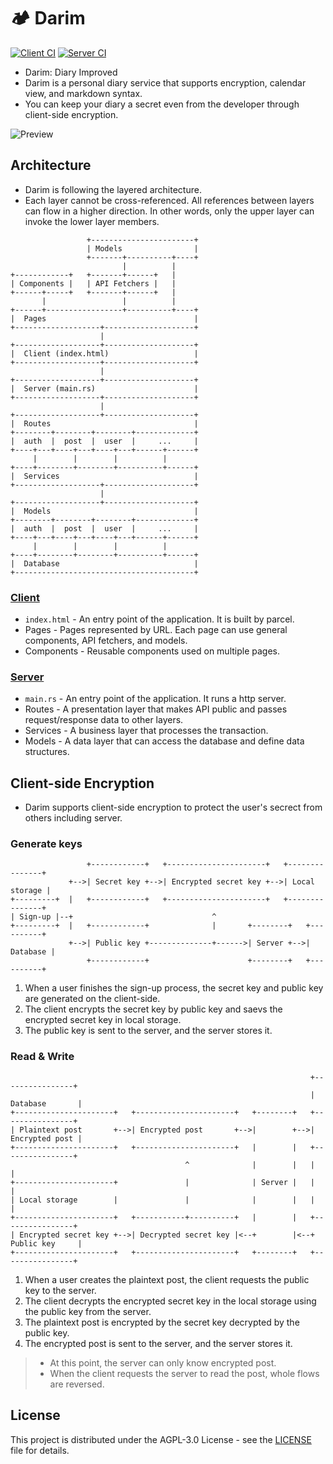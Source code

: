 # 🏕 Darim

[![Client CI](https://github.com/ParkSB/darim/workflows/Client%20CI/badge.svg)](https://github.com/ParkSB/darim/actions?query=workflow%3A%22Client+CI%22)
[![Server CI](https://github.com/ParkSB/darim/workflows/Server%20CI/badge.svg)](https://github.com/ParkSB/darim/actions?query=workflow%3A%22Server+CI%22)

* Darim: Diary Improved
* Darim is a personal diary service that supports encryption, calendar view, and markdown syntax.
* You can keep your diary a secret even from the developer through client-side encryption.

![Preview](https://user-images.githubusercontent.com/6410412/87238882-579d4900-c443-11ea-8e81-267b3243237c.png)

## Architecture

* Darim is following the layered architecture.
* Each layer cannot be cross-referenced. All references between layers can flow in a higher direction. In other words, only the upper layer can invoke the lower layer members.

```
                 +-----------------------+
                 | Models                |
                 +-------+----------+----+
                         |          |
+------------+   +-------+------+   |
| Components |   | API Fetchers |   |
+------+-----+   +-------+------+   |
       |                 |          |
+------+-----------------+----------+----+
|  Pages                                 |
+-------------------+--------------------+
                    |
+-------------------+--------------------+
|  Client (index.html)                   |
+-------------------+--------------------+
                    |
+-------------------+--------------------+
|  Server (main.rs)                      |
+-------------------+--------------------+
                    |
+-------------------+--------------------+
|  Routes                                |
+--------+--------+--------+-------------+
|  auth  |  post  |  user  |     ...     |
+----+---+----+---+----+---+------+------+
     |        |        |          |
+----+--------+--------+----------+------+
|  Services                              |
+-------------------+--------------------+
                    |           
+-------------------+--------------------+
|  Models                                |
+--------+--------+--------+-------------+
|  auth  |  post  |  user  |     ...     |
+----+---+----+---+----+---+------+------+
     |        |        |          |
+----+--------+--------+----------+------+
|  Database                              |
+----------------------------------------+
```

### [Client](client)

* `index.html` - An entry point of the application. It is built by parcel.
* Pages - Pages represented by URL. Each page can use general components, API fetchers, and models.
* Components - Reusable components used on multiple pages.

### [Server](server)

* `main.rs` - An entry point of the application. It runs a http server.
* Routes - A presentation layer that makes API public and passes request/response data to other layers.
* Services - A business layer that processes the transaction.
* Models - A data layer that can access the database and define data structures.

## Client-side Encryption

* Darim supports client-side encryption to protect the user's secrect from others including server.

### Generate keys

```
                 +------------+   +----------------------+   +---------------+
             +-->| Secret key +-->| Encrypted secret key +-->| Local storage |
+---------+  |   +------------+   +----------------------+   +---------------+
| Sign-up |--+                               ^
+---------+  |   +------------+              |       +--------+   +----------+
             +-->| Public key +--------------+------>| Server +-->| Database |
                 +------------+                      +--------+   +----------+
```

1. When a user finishes the sign-up process, the secret key and public key are generated on the client-side.
1. The client encrypts the secret key by public key and saevs the encrypted secret key in local storage.
1. The public key is sent to the server, and the server stores it.

### Read & Write

```
                                                                   +----------------+
                                                                   | Database       |
+----------------------+   +----------------------+   +--------+   +----------------+
| Plaintext post       +-->| Encrypted post       +-->|        +-->| Encrypted post |
+----------------------+   +----------------------+   |        |   +----------------+
                                       ^              |        |   |                |
+----------------------+               |              | Server |   |                |
| Local storage        |               |              |        |   |                |
+----------------------+   +-----------+----------+   |        |   +----------------+
| Encrypted secret key +-->| Decrypted secret key |<--+        |<--+ Public key     |
+----------------------+   +----------------------+   +--------+   +----------------+
```

1. When a user creates the plaintext post, the client requests the public key to the server.
1. The client decrypts the encrypted secret key in the local storage using the public key from the server.
1. The plaintext post is encrypted by the secret key decrypted by the public key.
1. The encrypted post is sent to the server, and the server stores it.

> * At this point, the server can only know encrypted post.
> * When the client requests the server to read the post, whole flows are reversed.

## License

This project is distributed under the AGPL-3.0 License - see the [LICENSE](LICENSE) file for details.
